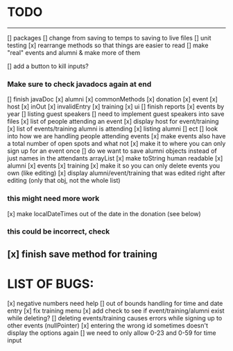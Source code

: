 # TODO
---
[] packages
[] change from saving to temps to saving to live files
[] unit testing
[x] rearrange methods so that things are easier to read
[] make "real" events and alumni & make more of them 

[] add a button to kill inputs?
### Make sure to check javadocs again at end
[] finish javaDoc
    [x] alumni
    [x] commonMethods
    [x] donation
    [x] event
    [x] host
    [x] inOut
    [x] invalidEntry
    [x] training
    [x] ui
[] finish reports
    [x] events by year
    [] listing guest speakers
        [] need to implement guest speakers into save files
    [x] list of people attending an event
    [x] display host for event/training
    [x] list of events/training alumni is attending
    [x] listing alumni
    [] ect
[] look into how we are handling people attending events 
    [x] make events also have a total number of open spots and what not
    [x] make it to where you can only sign up for an event once
    [] do we want to save alumni objects instead of just names in the attendants arrayList
[x] make toString human readable
    [x] alumni
    [x] events
    [x] training
[x] make it so you can only delete events you own (like editing)
[x] display alumni/event/training that was edited right after editing (only that obj, not the whole list)

### this might need more work
[x] make localDateTimes out of the date in the donation (see below)
### this could be incorrect, check
[x] finish save method for training
---
# LIST OF BUGS:
[x] negative numbers need help
[] out of bounds handling for time and date entry 
[x] fix training menu
[x] add check to see if event/training/alumni exist while deleting?
[] deleting events/training causes errors while signing up to other events (nullPointer)
[x] entering the wrong id sometimes doesn't display the options again
[] we need to only allow 0-23 and 0-59 for time input
